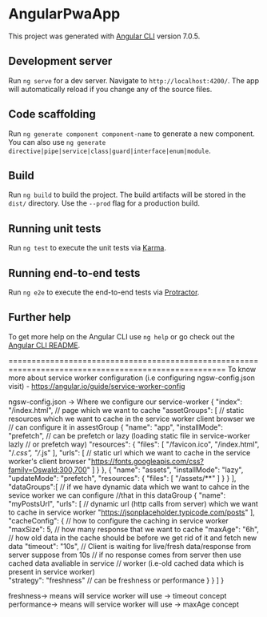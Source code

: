 # AngularPwaApp

This project was generated with [Angular CLI](https://github.com/angular/angular-cli) version 7.0.5.

## Development server

Run `ng serve` for a dev server. Navigate to `http://localhost:4200/`. The app will automatically reload if you change any of the source files.

## Code scaffolding

Run `ng generate component component-name` to generate a new component. You can also use `ng generate directive|pipe|service|class|guard|interface|enum|module`.

## Build

Run `ng build` to build the project. The build artifacts will be stored in the `dist/` directory. Use the `--prod` flag for a production build.

## Running unit tests

Run `ng test` to execute the unit tests via [Karma](https://karma-runner.github.io).

## Running end-to-end tests

Run `ng e2e` to execute the end-to-end tests via [Protractor](http://www.protractortest.org/).

## Further help

To get more help on the Angular CLI use `ng help` or go check out the [Angular CLI README](https://github.com/angular/angular-cli/blob/master/README.md).


=====================================================================================================
To know more about service worker configuration (i.e configuring ngsw-config.json visit) -
https://angular.io/guide/service-worker-config


ngsw-config.json -> Where we configure our service-worker
{
  "index": "/index.html", // page which we want to cache
  "assetGroups": [ // static resources which we want to cache in the service worker client browser we                     // can configure it in assestGroup
    {
      "name": "app",
      "installMode": "prefetch", // can be prefetch or lazy (loading static file in service-worker lazly                            // or prefetch way)
      "resources": { 
        "files": [
          "/favicon.ico",
          "/index.html",
          "/*.css",
          "/*.js"
        ],
        "urls": [ // static url which we want to cache in the service worker's client browser
          "https://fonts.googleapis.com/css?family=Oswald:300,700"
        ]
      }
    }, {
      "name": "assets",
      "installMode": "lazy",
      "updateMode": "prefetch",
      "resources": {
        "files": [
          "/assets/**"
        ]
      }
    }
  ],
  "dataGroups":[ // if we have dynamic data which we want to cahce in the sevice worker we can configure                //that in this dataGroup
    {
      "name": "myPostsUrl",
      "urls": [ // dynamic url (http calls from server) which we want to cache in service worker
        "https://jsonplaceholder.typicode.com/posts" 
      ],
      "cacheConfig": { // how to configure the caching in service worker
        "maxSize": 5, // how many response that we want to cache
        "maxAge": "6h", // how old data in the cache should be before we get rid of it and fetch new data
        "timeout": "10s", // Client is waiting for live/fresh data/response from server suppose from 10s
                          // if no response comes from server then use cached data avaliable in service // worker (i.e-old cached data which is present in service worker)     
        "strategy": "freshness" // can be freshness or performance
      }
    }
  ]
}


freshness-> means will service worker will use -> timeout concept
performance-> means will service worker will use -> maxAge concept
